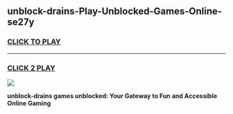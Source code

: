 
## unblock-drains-Play-Unblocked-Games-Online-se27y
<h3>
<a href="https://premium76.site?title=unblock-drains&ref=25A">CLICK TO PLAY</a></h3>
<hr>

<h3>
<a href="https://premium76.site?title=unblock-drains&ref=25A">CLICK 2 PLAY</a>
  
</h3>

<a href="https://premium76.site?title=unblock-drains&ref=25A"><img src="https://clearcache.store/games.png"></a>


**unblock-drains games unblocked: Your Gateway to Fun and Accessible Online Gaming**
